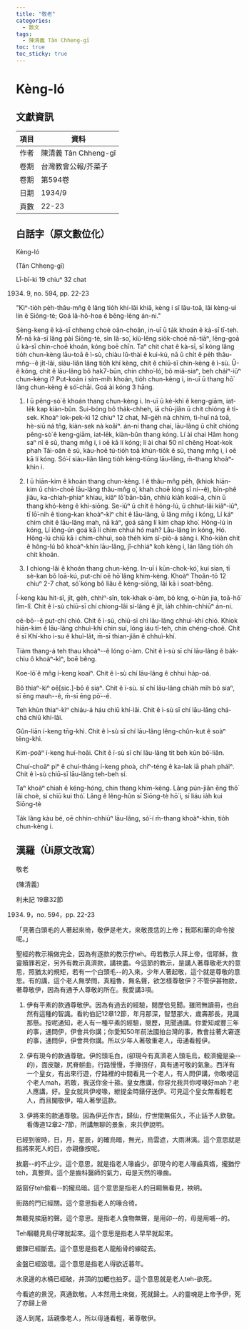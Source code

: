 ```yaml
---
title: "敬老"
categories:
  - 散文
tags:
  - 陳清義 Tân Chheng-gī
toc: true
toc_sticky: true
---
```


# Kèng-ló

## 文獻資訊

| 項目 | 資料 |
|---|---|
| 作者 | 陳清義 Tân Chheng-gī |
| 卷期 | 台灣教會公報/芥菜子 |
| 卷期 | 第594卷 |
| 日期 | 1934/9 |
| 頁數 | 22-23 |

## 白話字（原文數位化）

Kèng-ló

(Tân Chheng-gī)

Lī-bī-kì 19 chiuⁿ 32 chat

1934. 9, no. 594, pp. 22-23

"Kìⁿ-tio̍h pe̍h-thâu-mn̂g ê lâng tio̍h khí-lâi khiā, kèng i sī lāu-toā, lâi kèng-uì lín ê Siōng-tè; Goá Iâ-hô-hoa ê bēng-lēng án-ni."

Sèng-keng ê kà-sī chheng choè oân-choân, in-uī ū ta̍k khoán ê kà-sī tī-teh. M̄-nā kà-sī lâng pài Siōng-tè, sìn Iâ-so͘, kiù-lêng sio̍k-choē nā-tiāⁿ, lēng-goā ū kà-sī chin-choē khoán, kóng boē chīn. Taⁿ chit chat ê kà-sī, sī kóng lâng tio̍h chun-kèng lāu-toā ê ì-sù, chiàu Iû-thài ê kui-kú, nā ū chi̍t ê pe̍h thâu-mn̂g--ê ji̍t-lâi, siàu-liân lâng tio̍h khí kèng, chit ê chiū-sī chin-kèng ê ì-sù. Ū-ê kóng, chit ê lāu-lâng bô hak7-būn, chin chho͘-ló͘, bô miâ-siaⁿ, beh cháiⁿ-iūⁿ chun-kèng i? Put-koán i sím-mi̍h khoán, tio̍h chun-kèng i, in-uī ū thang hō͘ lâng chun-kèng ê só͘-chāi. Goá ài kóng 3 hāng.

1. I ū pêng-sò͘ ê khoán thang chun-kèng i. In-uī ū kè-khì ê keng-giām, iat-le̍k kap kiàn-bûn. Sui-bóng bô tha̍k-chheh, iā chū-jiân ū chit chióng ê tì-sek. Khoàⁿ Iok-pek-kì 12 chiuⁿ 12 chat, Nî-ge̍h nà chhim, tì-huī ná toā, hè-siū ná tn̂g, kiàn-sek nà koâiⁿ. án-ni thang chai, lāu-lâng ū chi̍t chióng pêng-sò͘ ê keng-giām, iat-le̍k, kiàn-bûn thang kóng. Lí ài chai Hâm hong saⁿ nî ê sū, thang mn̄g i, i oē kā lí kóng; lí ài chai 50 nî chêng Hoat-kok phah Tâi-oân ê sū, kàu-hoē tú-tio̍h toā khún-tio̍k ê sū, thang mn̄g i, i oē kā lí kóng. Só͘-í siàu-liân lâng tio̍h kèng-tiōng lāu-lâng, m̄-thang khoàⁿ-khin i.

2. I ū hiān-kim ê khoán thang chun-kèng. I ê thâu-mn̂g pe̍h, (khiok hiān-kim ū chin-choē lāu-lâng thâu-mn̂g o͘, khah choē lóng sī ní--ê), bīn-phê jiâu, ka-chiah-phiaⁿ khiau, kiâⁿ lō͘ bān-bān, chhiú kia̍h koái-á, chin ū thang khó-kèng ê khì-siōng. Se-iûⁿ ū chi̍t ê hông-lú, ū chhut-lâi kiâⁿ-iûⁿ, tī lō͘-nih ê tiong-kan khoàⁿ-kìⁿ chi̍t ê lāu-lâng, ū lâng mn̄g i kóng, Lí káⁿ chim chit ê lāu-lâng mah, nā káⁿ, goá sàng lí kim chap kho͘. Hông-lú ìn kóng, Lí iông-ún goá kā lí chim chhuì hó mah? Lāu-lâng ìn kóng, Hó. Hông-lú chiū kā i chim-chhuì, soà the̍h kim sî-piò-á sàng i. Khó-kiàn chit ê hông-lú bô khoàⁿ-khin lāu-lâng, jî-chhiáⁿ koh kèng i, lán lâng tio̍h o̍h chit khoán.

3. I chiong-lâi ê khoán thang chun-kèng. In-uī i kūn-chok-kó͘, kui sian, tī sè-kan bô loā-kú, put-chí oē hō͘ lâng khim-kèng. Khoàⁿ Thoân-tō 12 chiuⁿ 2-7 chat, só͘ kóng bô liâu ê kéng-siōng, lâi kā i soat-bêng.

Í-keng kàu hit-sî, ji̍t, ge̍h, chhiⁿ-sîn, tek-khak o͘-àm, bô kng, o͘-hûn jia, toā-hō͘ lîm-lî. Chit ê ì-sù chiū-sī chí chiong-lâi sí-lâng ê ji̍t, ia̍h chhin-chhiūⁿ án-ni.

oē-bō--ê put-chí chió. Chit ê ì-sù, chiū-sī chì lāu-lâng chhuì-khí chió. Khiok hiān-kim ê lāu-lâng chhuì-khí chin suí, lóng iáu tī-teh, chin chéng-choê. Chit ê sī Khí-kho i-su ê khuì-la̍t, m̄-sī thian-jiân ê chhuì-khí.

Tiàm thang-á teh thau khoàⁿ--ê lóng o͘-àm. Chit ê ì-sù sī chí lāu-lâng ê ba̍k-chiu ô khoàⁿ-kìⁿ, boē bêng.

Koe-lō͘ ê mn̂g í-keng koaiⁿ. Chit ê ì-sù chí lāu-lâng ê chhuì ha̍p-oá.

Bô thiaⁿ-kìⁿ oē[sic.]-bō ê siaⁿ. Chit ê ì-sù. sī chí lāu-lâng chia̍h mi̍h bô siaⁿ, sī ēng mauh--ê, m̄-sī ēng pō͘--ê.

Teh khùn thiaⁿ-kìⁿ chiáu-á háu chiū khí-lâi. Chit ê ì-sù sī chí lāu-lâng chá-chá chiū khí-lâi.

Gûn-liān í-keng tn̄g-khì. Chit ê ì-sù sī chí lāu-lâng lêng-chûn-kut ê soàⁿ tēng-khì.

Kim-poâⁿ í-keng huí-hoāi. Chit ê í-sù sī chí lāu-lâng tit beh kūn bō͘-liân.

Chuí-choâⁿ piⁿ ê chuí-tháng í-keng phoà, chíⁿ-téng ê ka-lak iā phah pháiⁿ. Chit ê ì-sù chiū-sī lāu-lâng teh-beh sí.

Taⁿ khoàⁿ chiah ê kéng-hóng, chin thang khim-kèng. Lâng pún-jiân ēng thô͘ lâi choè, sí chiū kui thó͘. Lâng ê lêng-hûn sī Siōng-tè hō͘ i, sí liáu ia̍h kui Siōng-tè

Ta̍k lâng kàu bé, oē chhin-chhiūⁿ lāu-lâng, só͘-í m̄-thang khoàⁿ-khin, tio̍h chun-kèng i.

## 漢羅（Ùi原文改寫）

敬老

(陳清義)

利未記 19章32節

1934. 9，no. 594，pp. 22-23

「見著白頭毛的人著起來徛，敬伊是老大，來敬畏恁的上帝；我耶和華的命令按呢。」

聖經的教示稱做完全，因為有逐款的教示佇teh。毋若教示人拜上帝，信耶穌，救靈贖罪若定，另外有教示真濟款，講袂盡。今這節的教示，是講人著尊敬老大的意思，照猶太的規矩，若有一个白頭毛--的入來，少年人著起敬，這个就是尊敬的意思。有的講，這个老人無學問，真粗魯，無名聲，欲怎樣尊敬伊？不管伊甚物款，著尊敬伊，因為有通予人尊敬的所在。我愛講3項。

1. 伊有平素的款通尊敬伊。因為有過去的經驗，閱歷佮見聞。雖罔無讀冊，也自然有這種的智識。看約伯記12章12節，年月那深，智慧那大，歲壽那長，見識那懸。按呢通知，老人有一種平素的經驗，閱歷，見聞通講。你愛知咸豐三年的事，通問伊，伊會共你講；你愛知50年前法國拍台灣的事，教會拄著大窘逐的事，通問伊，伊會共你講。所以少年人著敬重老人，毋通看輕伊。

2. 伊有現今的款通尊敬。伊的頭毛白，(卻現今有真濟老人頭毛烏，較濟攏是染--的)，面皮皺，尻脊骿曲，行路慢慢，手攑拐仔，真有通可敬的氣象。西洋有一个皇女，有出來行遊，佇路裡的中間看見一个老人，有人問伊講，你敢唚這个老人mah，若敢，我送你金十箍。皇女應講，你容允我共你唚喙好mah？老人應講，好。皇女就共伊唚喙，紲提金時錶仔送伊。可見這个皇女無看輕老人，而且閣敬伊，咱人著學這款。

3. 伊將來的款通尊敬。因為伊近作古，歸仙，佇世間無偌久，不止話予人欽敬。看傳道12章2-7節，所講無聊的景象，來共伊說明。

已經到彼時，日，月，星辰，的確烏暗，無光，烏雲遮，大雨淋漓。這个意思就是指將來死人的日，亦親像按呢。

挨磨--的不止少。這个意思，就是指老人喙齒少。卻現今的老人喙齒真媠，攏猶佇teh，真整齊。這个是齒科醫師的氣力，毋是天然的喙齒。

踮窗仔teh偷看--的攏烏暗。這个意思是指老人的目睭無看見，袂明。

街路的門已經關。這个意思指老人的喙合徛。

無聽見挨磨的聲。這个意思。是指老人食物無聲，是用卯--的，毋是用哺--的。

Teh睏聽見鳥仔哮就起來。這个意思是指老人早早就起來。

銀鍊已經斷去。這个意思是指老人龍船骨的線碇去。

金盤已經毀壞。這个意思是指老人得欲近暮年。

水泉邊的水桶已經破，井頂的加轆也拍歹。這个意思就是老人teh-欲死。

今看遮的景況，真通欽敬。人本然用土來做，死就歸土。人的靈魂是上帝予伊，死了亦歸上帝

逐人到尾，話親像老人，所以毋通看輕，著尊敬伊。
